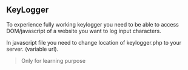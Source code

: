 ## KeyLogger

To experience fully working keylogger you need to be able to access DOM/javascript of a website you want to log input characters.

In javascript file you need to change location of keylogger.php to your server. (variable url). 

> Only for learning purpose
